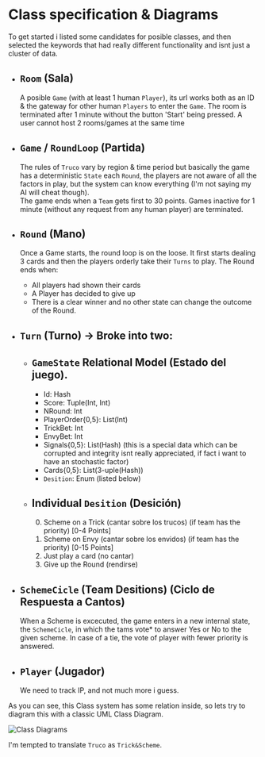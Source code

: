 # Class specification & Diagrams

To get started i listed some candidates for posible classes, and then selected the keywords that had really different functionality and isnt just a cluster of data.

* ## `Room` (Sala)   
    A posible `Game` (with at least 1 human `Player`), its url works both as an ID & the gateway for other human `Players` to enter the  `Game`.
    The room is terminated after 1 minute without the button 'Start' being pressed.
    A user cannot host 2 rooms/games at the same time

* ## `Game` / `RoundLoop` (Partida)  
    The rules of `Truco` vary by region & time period but basically the game has a deterministic `State` each `Round`, the players are not aware of all the factors in play, but the system can know everything (I'm not saying my AI will cheat though).  
    The game ends when a `Team` gets first to 30 points.
    Games inactive for 1 minute (without any request from any human player) are terminated.
    
* ## `Round` (Mano)  
    Once a Game starts, the round loop is on the loose. It first starts dealing 3 cards and then the players orderly take their `Turns` to play. The Round ends when:  
    * All players had shown their cards  
    * A Player has decided to give up  
    * There is a clear winner and no other state can change the outcome of the Round.   
  
* ## `Turn` (Turno) -> Broke into two:  
    * ## `GameState` Relational Model (Estado del juego). 
        - Id: Hash
        - Score: Tuple(Int, Int)
        - NRound: Int
        - PlayerOrder{0,5}: List(Int)
        - TrickBet: Int
        - EnvyBet: Int
        - Signals{0,5}: List(Hash) (this is a special data which can be corrupted and integrity isnt really appreciated, if fact i want to have an stochastic factor)
        - Cards{0,5}: List(3-uple(Hash))
        - `Desition`: Enum (listed below)
    * ## Individual `Desition` (Desición)
        0.  Scheme on a Trick (cantar sobre los trucos) (if team has the priority) [0-4 Points]  
        1.  Scheme on Envy (cantar sobre los envidos) (if team has the priority) [0-15 Points]  
        2.  Just play a card (no cantar)  
        3.  Give up the Round (rendirse)  
* ## `SchemeCicle` (Team Desitions) (Ciclo de Respuesta a Cantos)   
    When a Scheme is excecuted, the game enters in a new internal state, the `SchemeCicle`, in which the tams vote* to answer Yes or No to the given scheme.
    In case of a tie, the vote of player with fewer priority is answered.  

* ## `Player` (Jugador)  
    We need to track IP, and not much more i guess.

As you can see, this Class system has some relation inside, so lets try to diagram this with a classic UML Class Diagram.

![Class Diagrams]()

I'm tempted to translate `Truco` as `Trick&Scheme`. 